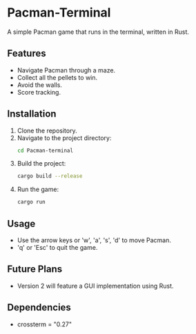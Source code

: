 # Pacman-Terminal

A simple Pacman game that runs in the terminal, written in Rust.

## Features

*   Navigate Pacman through a maze.
*   Collect all the pellets to win.
*   Avoid the walls.
*   Score tracking.

## Installation

1.  Clone the repository.
2.  Navigate to the project directory:
    ```bash
    cd Pacman-terminal
    ```
3.  Build the project:
    ```bash
    cargo build --release
    ```
4.  Run the game:
    ```bash
    cargo run
    ```

## Usage

*   Use the arrow keys or 'w', 'a', 's', 'd' to move Pacman.
*   'q' or 'Esc' to quit the game.

## Future Plans

*   Version 2 will feature a GUI implementation using Rust.

## Dependencies

*   crossterm = "0.27"
